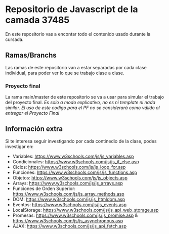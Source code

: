 # Repositorio de Javascript de la camada 37485

En este repositorio vas a encontar todo el contenido usado durante la cursada.

## Ramas/Branchs

Las ramas de este repositorio van a estar separadas por cada clase individual, para poder ver lo que se trabajo clase a clase.

### Proyecto final

La rama main/master de este repositorio se va a usar para simular el trabajo del proyecto final. *Es solo a modo explicativo, no es ni template ni nada similar. El uso de este codigo para el PF no se considerará como válido al entregar el Proyecto Final*


## Información extra

Si te interesa seguir investigando por cada continedio de la clase, podes investigar en:
* Variables: https://www.w3schools.com/js/js_variables.asp
* Condicionales: https://www.w3schools.com/js/js_if_else.asp
* Ciclos: https://www.w3schools.com/js/js_loop_for.asp
* Funciones: https://www.w3schools.com/js/js_functions.asp
* Objetos: https://www.w3schools.com/js/js_objects.asp
* Arrays: https://www.w3schools.com/js/js_arrays.asp
* Funciones de Orden Superior: https://www.w3schools.com/js/js_array_methods.asp
* DOM: https://www.w3schools.com/js/js_htmldom.asp
* Eventos: https://www.w3schools.com/js/js_events.asp
* LocalStorage: https://www.w3schools.com/js/js_api_web_storage.asp
* Promesas: https://www.w3schools.com/js/js_promise.asp & https://www.w3schools.com/js/js_asynchronous.asp
* AJAX: https://www.w3schools.com/js/js_api_fetch.asp
